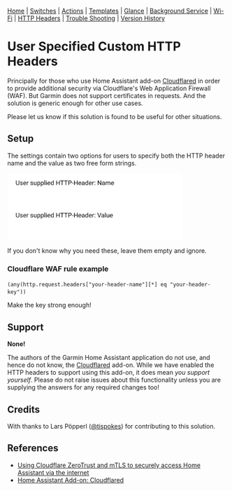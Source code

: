 [Home](README.md) | [Switches](examples/Switches.md) | [Actions](examples/Actions.md) | [Templates](examples/Templates.md) | [Glance](examples/Glance.md) | [Background Service](BackgroundService.md) | [Wi-Fi](Wi-Fi.md) | [HTTP Headers](HTTP_Headers.md) | [Trouble Shooting](TroubleShooting.md) | [Version History](HISTORY.md)

# User Specified Custom HTTP Headers

Principally for those who use Home Assistant add-on [Cloudflared](https://github.com/brenner-tobias/addon-cloudflared) in order to provide additional security via Cloudflare's Web Application Firewall (WAF). But Garmin does not support certificates in requests. And the solution is generic enough for other use cases.

Please let us know if this solution is found to be useful for other situations.

## Setup

The settings contain two options for users to specify both the HTTP header name and the value as two free form strings.

<img src="images/http_header_settings.png" width="400" title="Application Settings"/>

If you don't know why you need these, leave them empty and ignore.

### Cloudflare WAF rule example

`(any(http.request.headers["your-header-name"][*] eq "your-header-key"))`

Make the key strong enough!

## Support

**None!**

The authors of the Garmin Home Assistant application do not use, and hence do not know, the [Cloudflared](https://github.com/brenner-tobias/addon-cloudflared) add-on. While we have enabled the HTTP headers to support using this add-on, it does mean _you support yourself_. Please do not raise issues about this functionality unless you are supplying the answers for any required changes too!

## Credits

With thanks to Lars Pöpperl ([@tispokes](https://github.com/tispokes)) for contributing to this solution.


## References

* [Using Cloudflare ZeroTrust and mTLS to securely access Home Assistant via the internet](https://kcore.org/2024/06/28/using-cloudflare-zerotrust-and-mtls-with-home-assistant-via-the-internet/)
* [Home Assistant Add-on: Cloudflared](https://github.com/brenner-tobias/addon-cloudflared)